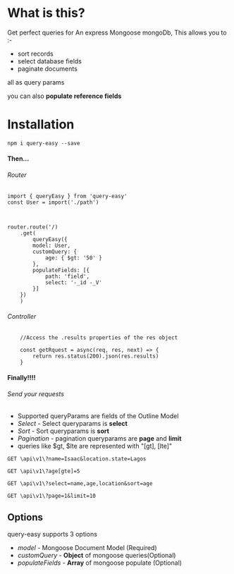 # What is this?

Get perfect queries for An express Mongoose mongoDb, This allows you to :-


- sort records
- select database fields
- paginate documents

all as query params

you can also **populate reference fields**

# Installation

`npm i query-easy --save`

#### Then...


###### Router
```
import { queryEasy } from 'query-easy'
const User = import('./path')



router.route('/)
    .get(
        queryEasy({
        model: User,
        customQuery: {
            age: { $gt: '50' }
        },
        populateFields: [{
            path: 'field',
            select: '-_id -_V'
        }]
    })
    )
```

###### Controller
```
    //Access the .results properties of the res object

    const getRquest = async(req, res, next) => {
        return res.status(200).json(res.results)
    }

```

#### Finally!!!!

###### Send your requests

* Supported queryParams are fields of the Outline Model
* *Select* - Select queryparams is **select**
* *Sort* - Sort queryparams is **sort**
* *Pagination* - pagination queryparams are **page** and **limit**
* queries like $gt, $lte are represented with "[gt], [lte]"

`GET \api\v1\?name=Isaac&location.state=Lagos`

`GET \api\v1\?age[gte]=5`

`GET \api\v1\?select=name,age,location&sort=age`

`GET \api\v1\?page=1&limit=10`


## Options

query-easy supports 3 options

* *model* - Mongoose Document Model (Required)
* *customQuery* - **Object** of mongoose queries(Optional)
* *populateFields* - **Array** of mongoose populate (Optional)

